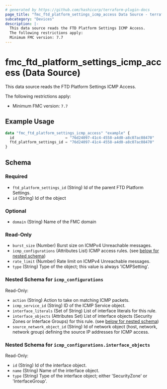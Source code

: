 ```yaml
---
# generated by https://github.com/hashicorp/terraform-plugin-docs
page_title: "fmc_ftd_platform_settings_icmp_access Data Source - terraform-provider-fmc"
subcategory: "Devices"
description: |-
  This data source reads the FTD Platform Settings ICMP Access.
  The following restrictions apply:
  Minimum FMC version: 7.7
---
```


# fmc_ftd_platform_settings_icmp_access (Data Source)

This data source reads the FTD Platform Settings ICMP Access.

The following restrictions apply:
  - Minimum FMC version: `7.7`

## Example Usage

```terraform
data "fmc_ftd_platform_settings_icmp_access" "example" {
  id                       = "76d24097-41c4-4558-a4d0-a8c07ac08470"
  ftd_platform_settings_id = "76d24097-41c4-4558-a4d0-a8c07ac08470"
}
```

<!-- schema generated by tfplugindocs -->
## Schema

### Required

- `ftd_platform_settings_id` (String) Id of the parent FTD Platform Settings.
- `id` (String) Id of the object

### Optional

- `domain` (String) Name of the FMC domain

### Read-Only

- `burst_size` (Number) Burst size on ICMPv4 Unreachable messages.
- `icmp_configurations` (Attributes List) ICMP access rules. (see [below for nested schema](#nestedatt--icmp_configurations))
- `rate_limit` (Number) Rate limit on ICMPv4 Unreachable messages.
- `type` (String) Type of the object; this value is always 'ICMPSetting'.

<a id="nestedatt--icmp_configurations"></a>
### Nested Schema for `icmp_configurations`

Read-Only:

- `action` (String) Action to take on matching ICMP packets.
- `icmp_service_id` (String) ID of the ICMP Service object.
- `interface_literals` (Set of String) List of interface literals for this rule.
- `interface_objects` (Attributes Set) List of interface objects (Security Zones or Interface Groups) for this rule. (see [below for nested schema](#nestedatt--icmp_configurations--interface_objects))
- `source_network_object_id` (String) Id of network object (host, network, network group) defining the source IP addresses for ICMP access.

<a id="nestedatt--icmp_configurations--interface_objects"></a>
### Nested Schema for `icmp_configurations.interface_objects`

Read-Only:

- `id` (String) Id of the interface object.
- `name` (String) Name of the interface object.
- `type` (String) Type of the interface object; either 'SecurityZone' or 'InterfaceGroup'.
